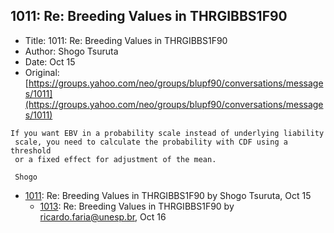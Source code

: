 ## 1011: Re: Breeding Values in THRGIBBS1F90

- Title: 1011: Re: Breeding Values in THRGIBBS1F90
- Author: Shogo Tsuruta
- Date: Oct 15
- Original: [https://groups.yahoo.com/neo/groups/blupf90/conversations/messages/1011](https://groups.yahoo.com/neo/groups/blupf90/conversations/messages/1011)

```
If you want EBV in a probability scale instead of underlying liability 
 scale, you need to calculate the probability with CDF using a threshold 
 or a fixed effect for adjustment of the mean.

 Shogo
```

- [1011](1011.md): Re: Breeding Values in THRGIBBS1F90 by Shogo Tsuruta, Oct 15
    - [1013](1013.md): Re: Breeding Values in THRGIBBS1F90 by ricardo.faria@unesp.br, Oct 16
